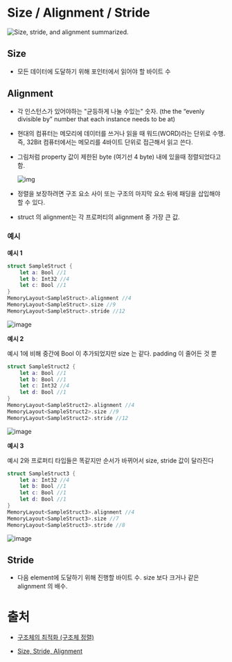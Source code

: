 # Size / Alignment / Stride

![Size, stride, and alignment summarized.](https://swiftunboxed.com/images/size-stride-alignment-summary.png)

## Size

- 모든 데이터에 도달하기 위해 포인터에서 읽어야 할 바이트 수

## Alignment

  - 각 인스턴스가 있어야하는 "균등하게 나눌 수있는" 숫자. (the the “evenly divisible by” number that each instance needs to be at)

  - 현대의 컴퓨터는 메모리에 데이터를 쓰거나 읽을 때 워드(WORD)라는 단위로 수행. 즉, 32Bit 컴퓨터에서는 메모리를 4바이트 단위로 접근해서 읽고 쓴다.

  - 그림처럼 property 값이 제한된 byte (여기선 4 byte) 내에 있을때 정렬되었다고 함.

    ![img](https://t1.daumcdn.net/cfile/tistory/2272894E57BED14A24)

  - 정렬을 보장하려면 구조 요소 사이 또는 구조의 마지막 요소 뒤에 패딩을 삽입해야 할 수 있다.

  - struct 의 alignment는 각 프로퍼티의 alignment 중 가장 큰 값.

### 예시

**예시 1** 

```swift
struct SampleStruct {
    let a: Bool //1
    let b: Int32 //4
    let c: Bool //1
}
MemoryLayout<SampleStruct>.alignment //4
MemoryLayout<SampleStruct>.size //9
MemoryLayout<SampleStruct>.stride //12
```
![image](https://user-images.githubusercontent.com/20410193/111945604-59b0bf00-8b1d-11eb-93b6-b961156802f0.png)


**예시 2**

예시 1에 비해 중간에 Bool 이 추가되었지만 size 는 같다. padding 이 줄어든 것 뿐

```swift
struct SampleStruct2 {
    let a: Bool //1
    let b: Bool //1
    let c: Int32 //4
    let d: Bool //1
}
MemoryLayout<SampleStruct2>.alignment //4
MemoryLayout<SampleStruct2>.size //9
MemoryLayout<SampleStruct2>.stride //12
```
![image](https://user-images.githubusercontent.com/20410193/111945623-61706380-8b1d-11eb-823d-776b5934f778.png)



**예시 3**

예시 2와 프로퍼티 타입들은 똑같지만 순서가 바뀌어서 size, stride 값이 달라진다

```swift
struct SampleStruct3 {
    let a: Int32 //4
    let b: Bool //1
    let c: Bool //1
    let d: Bool //1
}
MemoryLayout<SampleStruct3>.alignment //4
MemoryLayout<SampleStruct3>.size //7
MemoryLayout<SampleStruct3>.stride //8
```
![image](https://user-images.githubusercontent.com/20410193/111945034-47825100-8b1c-11eb-8817-f416a5267639.png)



## Stride

- 다음 element에 도달하기 위해 진행할 바이트 수. size 보다 크거나 같은 alignment 의 배수.

# 출처

- [구조체의 최적화 (구조체 정렬)](https://seohs.tistory.com/406)

- [Size, Stride, Alignment](https://swiftunboxed.com/internals/size-stride-alignment/)
